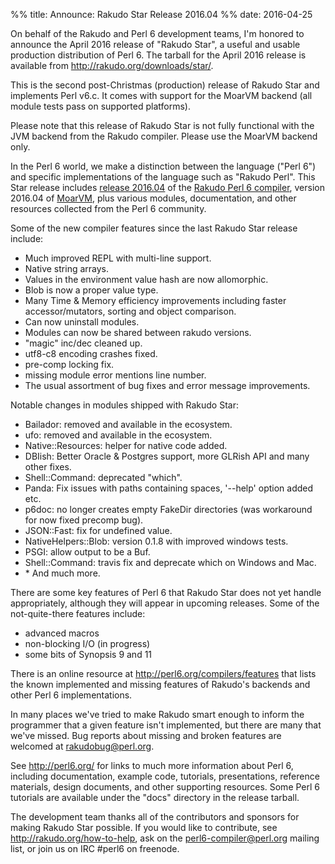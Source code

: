 %% title: Announce: Rakudo Star Release 2016.04
%% date: 2016-04-25

On behalf of the Rakudo and Perl 6 development teams, I'm honored to announce the April 2016 release of "Rakudo Star", a useful and usable production distribution of Perl 6. The tarball for the April 2016 release is available from <a title="http://rakudo.org/downloads/star/" href="http://rakudo.org/downloads/star/">http://rakudo.org/downloads/star/</a>.

This is the second post-Christmas (production) release of Rakudo Star and implements Perl v6.c. It comes with support for the MoarVM backend (all module tests pass on supported platforms).

Please note that this release of Rakudo Star is not fully functional with the JVM backend from the Rakudo compiler. Please use the MoarVM backend only.

In the Perl 6 world, we make a distinction between the language ("Perl 6") and specific implementations of the language such as "Rakudo Perl". This Star release includes <a title="release 2016.04" href="https://raw.githubusercontent.com/rakudo/rakudo/2016.04/docs/announce/2016.04.md">release 2016.04</a> of the <a title="Rakudo Perl 6 compiler" href="http://github.com/rakudo/rakudo">Rakudo Perl 6 compiler</a>, version 2016.04 of <a title="MoarVM" href="http://moarvm.org/">MoarVM</a>, plus various modules, documentation, and other resources collected from the Perl 6 community.

Some of the new compiler features since the last Rakudo Star release include:
<ul>
    <li>Much improved REPL with multi-line support.</li>
    <li>Native string arrays.</li>
    <li>Values in the environment value hash are now allomorphic.</li>
    <li>Blob is now a proper value type.</li>
    <li>Many Time &amp; Memory efficiency improvements including faster accessor/mutators, sorting and object comparison.</li>
    <li>Can now uninstall modules.</li>
    <li>Modules can now be shared between rakudo versions.</li>
    <li>"magic" inc/dec cleaned up.</li>
    <li>utf8-c8 encoding crashes fixed.</li>
    <li>pre-comp locking fix.</li>
    <li>missing module error mentions line number.</li>
    <li>The usual assortment of bug fixes and error message improvements.</li>
</ul>
Notable changes in modules shipped with Rakudo Star:
<ul>
    <li>Bailador: removed and available in the ecosystem.</li>
    <li>ufo: removed and available in the ecosystem.</li>
    <li>Native::Resources: helper for native code added.</li>
    <li>DBIish: Better Oracle &amp; Postgres support, more GLRish API and many other fixes.</li>
    <li>Shell::Command: deprecated "which".</li>
    <li>Panda: Fix issues with paths containing spaces, '--help' option added etc.</li>
    <li>p6doc: no longer creates empty FakeDir directories (was workaround for now fixed precomp bug).</li>
    <li>JSON::Fast: fix for undefined value.</li>
    <li>NativeHelpers::Blob: version 0.1.8 with improved windows tests.</li>
    <li>PSGI: allow output to be a Buf.</li>
    <li>Shell::Command: travis fix and deprecate which on Windows and Mac.</li>
    <li>* And much more.</li>
</ul>
There are some key features of Perl 6 that Rakudo Star does not yet handle appropriately, although they will appear in upcoming releases. Some of the not-quite-there features include:
<ul>
    <li>advanced macros</li>
    <li>non-blocking I/O (in progress)</li>
    <li>some bits of Synopsis 9 and 11</li>
</ul>
There is an online resource at <a title="http://perl6.org/compilers/features" href="http://perl6.org/compilers/features">http://perl6.org/compilers/features</a> that lists the known implemented and missing features of Rakudo's backends and other Perl 6 implementations.

In many places we've tried to make Rakudo smart enough to inform the programmer that a given feature isn't implemented, but there are many that we've missed. Bug reports about missing and broken features are welcomed at <a title="rakudobug@perl.org" href="mailto:rakudobug@perl.org">rakudobug@perl.org</a>.

See <a title="http://perl6.org/" href="http://perl6.org/">http://perl6.org/</a> for links to much more information about Perl 6, including documentation, example code, tutorials, presentations, reference materials, design documents, and other supporting resources. Some Perl 6 tutorials are available under the "docs" directory in the release tarball.

The development team thanks all of the contributors and sponsors for making Rakudo Star possible. If you would like to contribute, see <a title="http://rakudo.org/how-to-help" href="http://rakudo.org/how-to-help">http://rakudo.org/how-to-help</a>, ask on the <a title="perl6-compiler@perl.org" href="mailto:perl6-compiler@perl.org">perl6-compiler@perl.org</a> mailing list, or join us on IRC #perl6 on freenode.